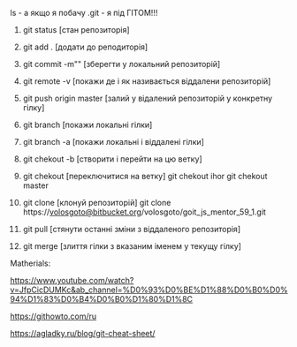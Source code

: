 ls - a якщо я побачу .git - я під ГІТОМ!!!

1. git status [стан репозиторія]
2. git add . [додати до реподиторія]
3. git commit -m"<commit name>" [зберегти у локальний репозиторій]
4. git remote -v  [покажи де і як називається віддалени репозиторій]
5. git push origin master  [залий у відалений репозиторій у конкретну гілку]

6. git branch [покажи локальні гілки]
7. git branch -a [покажи локальні і віддалені гілки]

8. git chekout -b <branch name> [створити і перейти на цю ветку]

9. git chekout <branch name> [переключитися на ветку]
git chekout ihor
git chekout master

10. git clone <repo name> [клонуй репозиторій]
 git clone https://volosgoto@bitbucket.org/volosgoto/goit_js_mentor_59_1.git

11. git pull [стянути останні зміни з віддаленого репозиторія]
12. git merge <branch name> [злиття гілки з вказаним іменем у текущу гілку]


Matherials:

https://www.youtube.com/watch?v=JfpCicDUMKc&ab_channel=%D0%93%D0%BE%D1%88%D0%B0%D0%94%D1%83%D0%B4%D0%B0%D1%80%D1%8C

https://githowto.com/ru

https://agladky.ru/blog/git-cheat-sheet/